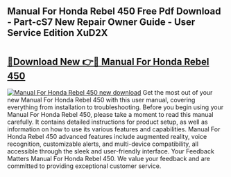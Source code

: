 ## Manual For Honda Rebel 450 Free Pdf Download - Part-cS7 New Repair Owner Guide - User Service Edition XuD2X

# <h2><a href="http://bc47757.oget.top/?id=Manual+For+Honda+Rebel+450">🔗Download New 👉🔴 Manual For Honda Rebel 450</a></h2>

[![Manual For Honda Rebel 450 new download](https://i.imgur.com/5g1atiW.png)](http://bc47757.oget.top/?id=Manual+For+Honda+Rebel+450)
Get the most out of your new Manual For Honda Rebel 450 with this user manual, covering everything from installation to troubleshooting. Before you begin using your Manual For Honda Rebel 450, please take a moment to read this manual carefully. It contains detailed instructions for product setup, as well as information on how to use its various features and capabilities. Manual For Honda Rebel 450 advanced features include augmented reality, voice recognition, customizable alerts, and multi-device compatibility, all accessible through the sleek and user-friendly interface. Your Feedback Matters Manual For Honda Rebel 450. We value your feedback and are committed to providing exceptional customer service.
